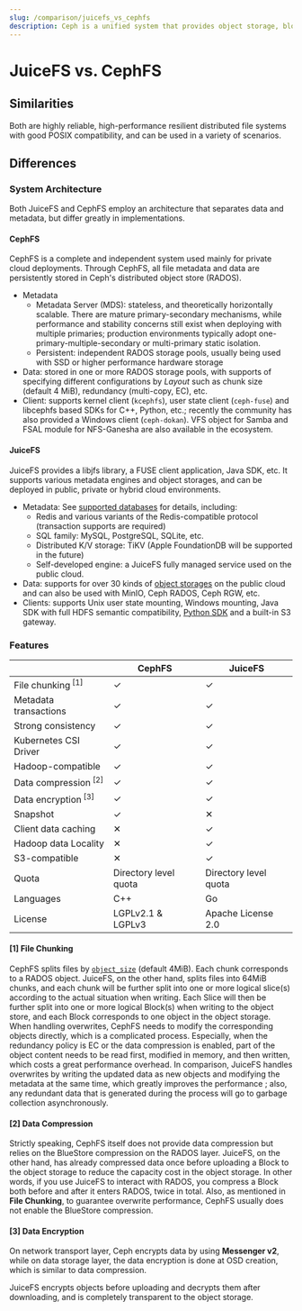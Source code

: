 ```yaml
---
slug: /comparison/juicefs_vs_cephfs
description: Ceph is a unified system that provides object storage, block storage and file storage. This article compares the similarities and differences between JuiceFS and Ceph.
---
```


# JuiceFS vs. CephFS

## Similarities

Both are highly reliable, high-performance resilient distributed file systems with good POSIX compatibility, and can be used in a variety of scenarios.

## Differences

### System Architecture

Both JuiceFS and CephFS employ an architecture that separates data and metadata, but differ greatly in implementations.

#### CephFS

CephFS is a complete and independent system used mainly for private cloud deployments. Through CephFS, all file metadata and data are persistently stored in Ceph's distributed object store (RADOS).

- Metadata
  - Metadata Server (MDS): stateless, and theoretically horizontally scalable. There are mature primary-secondary mechanisms, while performance and stability concerns still exist when deploying with multiple primaries; production environments typically adopt one-primary-multiple-secondary or multi-primary static isolation.
  - Persistent: independent RADOS storage pools, usually being used with SSD or higher performance hardware storage
- Data: stored in one or more RADOS storage pools, with supports of specifying different configurations by _Layout_ such as chunk size (default 4 MiB), redundancy (multi-copy, EC), etc.
- Client: supports kernel client (`kcephfs`), user state client (`ceph-fuse`) and libcephfs based SDKs for C++, Python, etc.; recently the community has also provided a Windows client (`ceph-dokan`). VFS object for Samba and FSAL module for NFS-Ganesha are also available in the ecosystem.

#### JuiceFS

JuiceFS provides a libjfs library, a FUSE client application, Java SDK, etc. It supports various metadata engines and object storages, and can be deployed in public, private or hybrid cloud environments.

- Metadata: See [supported databases](../../guide/how_to_set_up_metadata_engine.md) for details, including:
  - Redis and various variants of the Redis-compatible protocol (transaction supports are required)
  - SQL family: MySQL, PostgreSQL, SQLite, etc.
  - Distributed K/V storage: TiKV (Apple FoundationDB will be supported in the future)
  - Self-developed engine: a JuiceFS fully managed service used on the public cloud.
- Data: supports for over 30 kinds of [object storages](../../guide/how_to_set_up_object_storage.md) on the public cloud and can also be used with MinIO, Ceph RADOS, Ceph RGW, etc.
- Clients: supports Unix user state mounting, Windows mounting, Java SDK with full HDFS semantic compatibility, [Python SDK](https://github.com/megvii-research/juicefs-python) and a built-in S3 gateway.

### Features

|                                 | CephFS                | JuiceFS               |
| ------------------------------- | --------------------- | --------------------- |
| File chunking<sup> [1]</sup>    | ✓                     | ✓                     |
| Metadata transactions           | ✓                     | ✓                     |
| Strong consistency              | ✓                     | ✓                     |
| Kubernetes CSI Driver           | ✓                     | ✓                     |
| Hadoop-compatible               | ✓                     | ✓                     |
| Data compression<sup> [2]</sup> | ✓                     | ✓                     |
| Data encryption<sup> [3]</sup>  | ✓                     | ✓                     |
| Snapshot                        | ✓                     | ✕                     |
| Client data caching             | ✕                     | ✓                     |
| Hadoop data Locality            | ✕                     | ✓                     |
| S3-compatible                   | ✕                     | ✓                     |
| Quota                           | Directory level quota | Directory level quota |
| Languages                       | C++                   | Go                    |
| License                         | LGPLv2.1 & LGPLv3     | Apache License 2.0    |


#### [1] File Chunking

CephFS splits files by [`object_size`](https://docs.ceph.com/en/latest/cephfs/file-layouts/#reading-layouts-with-getfattr) (default 4MiB). Each chunk corresponds to a RADOS object. JuiceFS, on the other hand, splits files into 64MiB chunks, and each chunk will be further split into one or more logical slice(s) according to the actual situation when writing. Each Slice will then be further split into one or more logical Block(s) when writing to the object store, and each Block corresponds to one object in the object storage. When handling overwrites, CephFS needs to modify the corresponding objects directly, which is a complicated process. Especially, when the redundancy policy is EC or the data compression is enabled, part of the object content needs to be read first, modified in memory, and then written, which costs a great performance overhead. In comparison, JuiceFS handles overwrites by writing the updated data as new objects and modifying the metadata at the same time, which greatly improves the performance
; also, any redundant data that is generated during the process will go to garbage collection asynchronously.

#### [2] Data Compression

Strictly speaking, CephFS itself does not provide data compression but relies on the BlueStore compression on the RADOS layer. JuiceFS, on the other hand, has already compressed data once before uploading a Block to the object storage to reduce the capacity cost in the object storage. In other words, if you use JuiceFS to interact with RADOS, you compress a Block both before and after it enters RADOS, twice in total. Also, as mentioned in **File Chunking**, to guarantee overwrite performance, CephFS usually does not enable the BlueStore compression.

#### [3] Data Encryption

On network transport layer, Ceph encrypts data by using **Messenger v2**, while on data storage layer, the data encryption is done at OSD creation, which is similar to data compression.

JuiceFS encrypts objects before uploading and decrypts them after downloading, and is completely transparent to the object storage.
